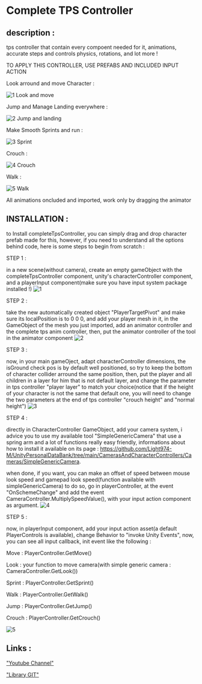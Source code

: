# Complete TPS Controller


## description :

tps controller that contain every compoent needed for it, animations, accurate steps and controls physics, rotations, and lot more !

TO APPLY THIS CONTROLLER, USE PREFABS AND INCLUDED INPUT ACTION


Look arround and move Character :

![1 Look and move](https://github.com/Light974-M/UnityPersonalDataBank/assets/72139424/a1afff56-6c55-4515-acfd-67aa07ef1ca5)


Jump and Manage Landing everywhere :

![2 Jump and landing](https://github.com/Light974-M/UnityPersonalDataBank/assets/72139424/f5a5dd35-f0cf-4f34-aec5-30bf4e2b84b0)


Make Smooth Sprints and run :

![3 Sprint](https://github.com/Light974-M/UnityPersonalDataBank/assets/72139424/45303a8c-bff7-4fae-8586-070ab941617d)


Crouch :

![4 Crouch](https://github.com/Light974-M/UnityPersonalDataBank/assets/72139424/814ae676-cdab-47ef-ab2b-597baaf24276)


Walk :

![5 Walk](https://github.com/Light974-M/UnityPersonalDataBank/assets/72139424/3e8b87b2-6c06-4cda-a947-92ab56f07a79)


All animations oncluded and imported, work only by dragging the animator


## INSTALLATION : 

to Install completeTpsController, you can simply drag and drop character prefab made for this, however, if you need to understand all the options behind code, here is some steps to begin from scratch :


STEP 1 :

in a new scene(without camera), create an empty gameObject with the completeTpsController component, unity's characterController component, and a playerInput component(make sure you have input system package installed !) 
![1](https://github.com/Light974-M/UnityPersonalDataBank/assets/72139424/5829f5e6-c690-49f8-8eea-74b0179faafd)


STEP 2 :

take the new automatically created object "PlayerTargetPivot" and make sure its localPosition is to 0 0 0, and add your player mesh in it, in the GameObject of the mesh you just imported, add an animator controller and the complete tps anim controller, then, put the animator controller of the tool in the animator component
![2](https://github.com/Light974-M/UnityPersonalDataBank/assets/72139424/973d1698-71ab-4130-a91a-317e59677785)


STEP 3 :

now, in your main gameOject, adapt characterController dimensions, the isGround check pos is by default well positioned, so try to keep the bottom of character collider arround the same position, then, put the player and all children in a layer for him that is not default layer, and change the parameter in tps controller "player layer" to match your choice(notice that if the height of your character is not the same that default one, you will need to change the two parameters at the end of tps controller "crouch height" and "normal height")
![3](https://github.com/Light974-M/UnityPersonalDataBank/assets/72139424/cf791222-795f-4038-9f52-ed8527db9c22)


STEP 4 :

directly in CharacterController GameObject, add your camera system, i advice you to use my available tool "SimpleGenericCamera" that use a spring arm and a lot of functions really easy friendly, informations about how to install it available on its page : https://github.com/Light974-M/UnityPersonalDataBank/tree/main/CamerasAndCharacterControllers/Cameras/SimpleGenericCamera. 

when done, if you want, you can make an offset of speed between mouse look speed and gamepad look speed(function available with simpleGenericCamera) to do so, go in playerController, at the event "OnSchemeChange" and add the event CameraController.MultiplySpeedValue(), with your input action component as argument.
![4](https://github.com/Light974-M/UnityPersonalDataBank/assets/72139424/c272e43d-c306-4e6a-92c5-1ddd9ad7d096)


STEP 5 :

now, in playerInput component, add your input action asset(a default PlayerControls is available), change Behavior to "invoke Unity Events", now, you can see all input callback, init event like the following :


Move : PlayerController.GetMove()

Look : your function to move camera(with simple generic camera : CameraController.GetLook())

Sprint : PlayerController.GetSprint()

Walk : PlayerController.GetWalk()

Jump : PlayerController.GetJump()

Crouch : PlayerController.GetCrouch()

![5](https://github.com/Light974-M/UnityPersonalDataBank/assets/72139424/292a194f-c5f5-499c-86db-182664709a50)


## Links :

["Youtube Channel"](https://www.youtube.com/channel/UCxjjGkXuKOAXwEwMINgoGbA)

["Library GIT"](https://github.com/Light974-M/UnityPersonalDataBank)
